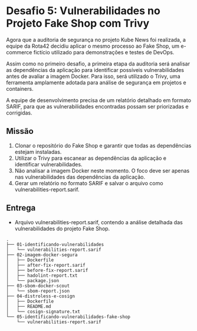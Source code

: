# Desafio 5: Vulnerabilidades no Projeto Fake Shop com Trivy

Agora que a auditoria de segurança no projeto Kube News foi realizada, a equipe da Rota42 decidiu aplicar o mesmo processo ao Fake Shop, um e-commerce fictício utilizado para demonstrações e testes de DevOps.

Assim como no primeiro desafio, a primeira etapa da auditoria será analisar as dependências da aplicação para identificar possíveis vulnerabilidades antes de avaliar a imagem Docker. Para isso, será utilizado o Trivy, uma ferramenta amplamente adotada para análise de segurança em projetos e containers.

A equipe de desenvolvimento precisa de um relatório detalhado em formato SARIF, para que as vulnerabilidades encontradas possam ser priorizadas e corrigidas.

## Missão
1. Clonar o repositório do Fake Shop e garantir que todas as dependências estejam instaladas.
2. Utilizar o Trivy para escanear as dependências da aplicação e identificar vulnerabilidades.
3. Não analisar a imagem Docker neste momento. O foco deve ser apenas nas vulnerabilidades das dependências da aplicação.
4. Gerar um relatório no formato SARIF e salvar o arquivo como vulnerabilities-report.sarif.

## Entrega
- Arquivo vulnerabilities-report.sarif, contendo a análise detalhada das vulnerabilidades do projeto Fake Shop.

```text
.
├── 01-identificando-vulnerabilidades
│   └── vulnerabilities-report.sarif
├── 02-imagem-docker-segura
│   ├── Dockerfile
│   ├── after-fix-report.sarif
│   ├── before-fix-report.sarif
│   ├── hadolint-report.txt
│   └── package.json
├── 03-sbom-docker-scout
│   └── sbom-report.json
├── 04-distroless-e-cosign
│   ├── Dockerfile
│   ├── README.md
│   └── cosign-signature.txt
└── 05-identificando-vulnerabilidades-fake-shop
    └── vulnerabilities-report.sarif
```